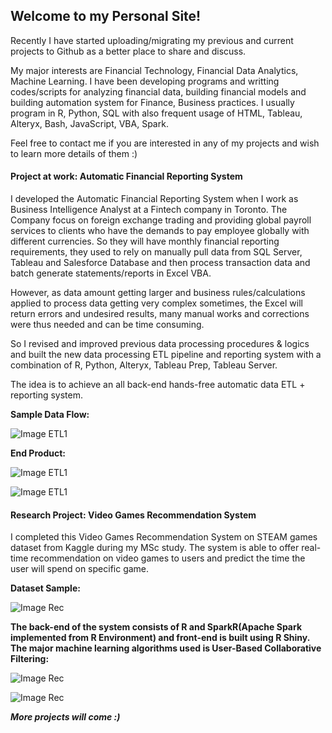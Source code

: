 ## Welcome to my Personal Site! 

Recently I have started uploading/migrating my previous and current projects to Github as a better place to share and discuss. 

My major interests are Financial Technology, Financial Data Analytics, Machine Learning. I have been developing programs and writting codes/scripts for analyzing financial data, building financial models and building automation system for Finance, Business practices. I usually program in R, Python, SQL with also frequent usage of HTML, Tableau, Alteryx, Bash, JavaScript, VBA, Spark.

Feel free to contact me if you are interested in any of my projects and wish to learn more details of them :)  



#### Project at work: Automatic Financial Reporting System

I developed the Automatic Financial Reporting System when I work as Business Intelligence Analyst at a Fintech company in Toronto. The Company focus on foreign exchange trading and providing global payroll services to clients who have the demands to pay employee globally with different currencies. So they will have monthly financial reporting requirements, they used to rely on manually pull data from SQL Server, Tableau and Salesforce Database and then process transaction data and batch generate statements/reports in Excel VBA. 

However, as data amount getting larger and business rules/calculations applied to process data getting very complex sometimes, the Excel will return errors and undesired results, many manual works and corrections were thus needed and can be time consuming.

So I revised and improved previous data processing procedures & logics and built the new data processing ETL pipeline and reporting system with a combination of R, Python, Alteryx, Tableau Prep, Tableau Server.

The idea is to achieve an all back-end hands-free automatic data ETL + reporting system.

**Sample Data Flow:**

![Image ETL1](https://monsieurrd.github.io/Prep1.png)


**End Product:**

![Image ETL1](https://monsieurrd.github.io/RS-Cover.jpg)

![Image ETL1](https://monsieurrd.github.io/RS-List.jpg)


#### Research Project: Video Games Recommendation System 

I completed this Video Games Recommendation System on STEAM games dataset from Kaggle during my MSc study. The system is able to offer real-time recommendation on video games to users and predict the time the user will spend on specific game. 

**Dataset Sample:**

![Image Rec](https://monsieurrd.github.io/Data-Rec.png)


**The back-end of the system consists of R and SparkR(Apache Spark implemented from R Environment) and front-end is built using R Shiny. The major machine learning algorithms used is User-Based Collaborative Filtering:**

![Image Rec](https://monsieurrd.github.io/Front-Rec.png)

![Image Rec](https://monsieurrd.github.io/Back-Rec.png)


_**More projects will come :)**_



